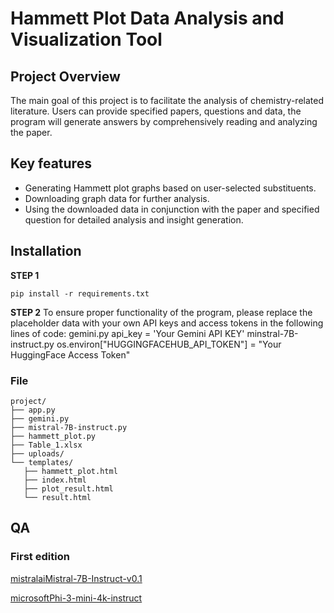 # Hammett Plot Data Analysis and Visualization Tool

## Project Overview
The main goal of this project is to facilitate the analysis of chemistry-related literature. Users can provide specified papers, questions and data, the program will generate answers by comprehensively reading and analyzing the paper.

## Key features 

- Generating Hammett plot graphs based on user-selected substituents.
- Downloading graph data for further analysis.
- Using the downloaded data in conjunction with the paper and specified question for detailed analysis and insight generation.

## Installation

**STEP 1**

    pip install -r requirements.txt

**STEP 2**
To ensure proper functionality of the program, please replace the placeholder data with your own API keys and access tokens in the following lines of code:
gemini.py
    api_key = 'Your Gemini API KEY'
minstral-7B-instruct.py
    os.environ["HUGGINGFACEHUB_API_TOKEN"] = "Your HuggingFace Access Token"

### File
 ```
project/
├── app.py
├── gemini.py
├── mistral-7B-instruct.py
├── hammett_plot.py
├── Table_1.xlsx
├── uploads/
└── templates/
    ├── hammett_plot.html
    ├── index.html
    ├── plot_result.html
    └── result.html
```


## QA
### First edition
[mistralaiMistral-7B-Instruct-v0.1](https://github.com/ArthurArthurArthur0817/LLM-RAG/blob/main/QA(mistralaiMistral-7B-Instruct-v0.1)_Dennis.docx)

[microsoftPhi-3-mini-4k-instruct](https://github.com/ArthurArthurArthur0817/LLM-RAG/blob/main/QA(microsoftPhi-3-mini-4k-instruct)_Dennis.docx)



